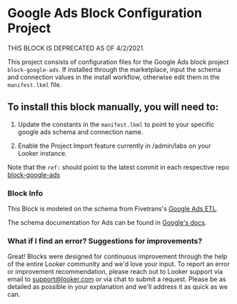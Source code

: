 # Google Ads Block Configuration Project

THIS BLOCK IS DEPRECATED AS OF 4/2/2021.

This project consists of configuration files for the Google Ads block project `block-google-ads`.
If installed through the marketplace, input the schema and connection values in the install workflow, otherwise edit them in the `manifest.lkml` file.

## To install this block manually, you will need to:

1. Update the constants in the `manifest.lkml` to point to your specific google ads schema and connection name.

1. Enable the Project Import feature currently in /admin/labs on your Looker instance.


Note that the `ref:` should point to the latest commit in each respective repo [block-google-ads](https://github.com/looker/block-google-ads/commits/master)

### Block Info

This Block is modeled on the schema from Fivetrans's [Google Ads ETL](https://fivetran.com/directory/google_ads_insights).

The schema documentation for Ads can be found in [Google's docs](https://developers.google.com/adwords/api/docs/appendix/reports).

### What if I find an error? Suggestions for improvements?

Great! Blocks were designed for continuous improvement through the help of the entire Looker community and we'd love your input. To report an error or improvement recommendation, please reach out to Looker support via email to support@looker.com or via chat to submit a request. Please be as detailed as possible in your explanation and we'll address it as quick as we can.
